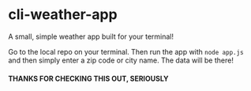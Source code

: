 # cli-weather-app
A small, simple weather app built for your terminal!

Go to the local repo on your terminal. Then run the app with `node app.js` and then simply enter a zip code or city name. The data will be there!

#### THANKS FOR CHECKING THIS OUT, SERIOUSLY
